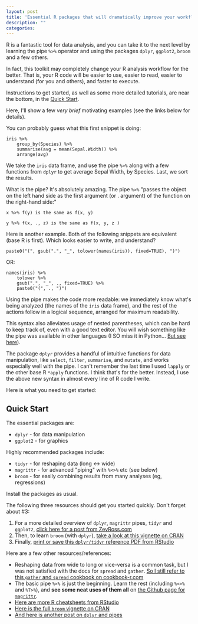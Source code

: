 ```yaml
---
layout: post
title: 'Essential R packages that will dramatically improve your workflow'
description: ""
categories: 
---
```


R is a fantastic tool for data analysis, and you can take it to the next level by
learning the pipe `%>%` operator and using the packages `dplyr`, `ggplot2`,
`broom` and a few others.

In fact, this toolkit may completely change your R analysis workflow for the
better. That is, your R code will be easier to use, easier to read, easier to
understand (for you and others), and faster to execute.

Instructions to get started, as well as some more detailed tutorials, are near
the bottom, in the [Quick Start](#quick-start).

Here, I'll show a few *very brief* motivating examples (see the links below for
details). 

You can probably guess what this first snippet is doing:

	iris %>%
        group_by(Species) %>%
        summarise(avg = mean(Sepal.Width)) %>%
        arrange(avg)

We take the `iris` data frame, and use the pipe `%>%` along with a few
functions from `dplyr` to get average Sepal Width, by Species. Last, we sort
the results.

What is the pipe? It's absolutely amazing. The pipe `%>%` "passes the object on
the left hand side as the first argument (or .  argument) of the function on
the right-hand side:"

	x %>% f(y) is the same as f(x, y)

	y %>% f(x, ., z) is the same as f(x, y, z )

Here is another example. Both of the following snippets are equivalent (base R is first). Which
looks easier to write, and understand?

	paste0("(", gsub(".", "_", tolower(names(iris)), fixed=TRUE), ")")

OR:

	names(iris) %>%
		tolower %>%
		gsub(".", "_", ., fixed=TRUE) %>%
		paste0("(", ., ")")

Using the pipe makes the code more readable: we immediately know what's being
analyzed (the names of the `iris` data frame), and the rest of the actions
follow in a logical sequence, arranged for maximum readability.

This syntax also alleviates usage of nested parentheses, which can be hard to
keep track of, even with a good text editor. You will wish something like the
pipe was available in other languages (I SO miss it in
Python... [But see here](https://github.com/dodger487/dplython)).

The package `dplyr` provides a handful of intuitive functions for data
manipulation, like `select`, `filter`, `summarise`, and `mutate`, and works
especially well with the pipe. I can't remember the last time I used `lapply`
or the other base R `*apply` functions. I think that's for the better. Instead,
I use the above new syntax in almost every line of R code I write.

Here is what you need to get started:

## Quick Start

The essential packages are:

* `dplyr` - for data manipulation
* `ggplot2` - for graphics

Highly recommended packages include:

* `tidyr` - for reshaping data (long <-> wide)
* `magrittr` - for advanced "piping" with `%<>%` etc (see below)
* `broom` - for easily combining results from many analyses (eg, regressions)

Install the packages as usual.

The following three resources should get you started quickly. Don't forget about #3:

1. For a more detailed overview of `dplyr`, `magrittr` pipes, `tidyr` and
`ggplot2`, [click here for a post from ZevRoss.com](http://zevross.com/blog/2015/01/13/a-new-data-processing-workflow-for-r-dplyr-magrittr-tidyr-ggplot2/) 
2. Then, to learn `broom` (with `dplyr`),
[take a look at this vignette on CRAN](https://cran.r-project.org/web/packages/broom/vignettes/broom_and_dplyr.html)
3. Finally, [print or save this `dplyr/tidyr` reference PDF from RStudio](https://www.rstudio.com/wp-content/uploads/2015/02/data-wrangling-cheatsheet.pdf)


Here are a few other resources/references:

* Reshaping data from wide to long or vice-versa is a common task, but I was
not satisfied with the docs for `spread` and
`gather`. [So I still refer to this `gather` and `spread` cookbook on cookbook-r.com](http://www.cookbook-r.com/Manipulating_data/Converting_data_between_wide_and_long_format/)
* The basic pipe `%>%` is just the beginning. Learn the rest (including `%<>%` and `%T>%`),
and **see some neat uses of them all** on [the Github page for `magrittr`](https://github.com/smbache/magrittr).
* [Here are more R cheatsheets from RStudio](https://www.rstudio.com/resources/cheatsheets/)
* [Here is the full `broom` vignette on CRAN](https://cran.r-project.org/web/packages/broom/vignettes/broom.html)
* [And here is another post on `dplyr` and pipes](http://seananderson.ca/2014/09/13/dplyr-intro.html)
